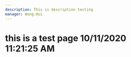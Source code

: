 ```yaml
---
description: This is description testing
manager: Wang.Hui
---
```

# this is a test page 10/11/2020 11:21:25 AM